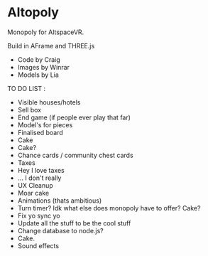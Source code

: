 # Altopoly
Monopoly for AltspaceVR.

Build in AFrame and THREE.js

- Code by Craig
- Images by Winrar
- Models by Lia

TO DO LIST :
 - Visible houses/hotels
 - Sell box
 - End game (if people ever play that far)
 - Model's for pieces
 - Finalised board
 - Cake
 - Cake?
 - Chance cards / community chest cards
 - Taxes
 - Hey I love taxes
 - ... I don't really
 - UX Cleanup
 - Moar cake
 - Animations (thats ambitious)
 - Turn timer? Idk what else does monopoly have to offer? Cake?
 - Fix yo sync yo
 - Update all the stuff to be the cool stuff
 - Change database to node.js?
 - Cake.
 - Sound effects
